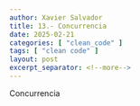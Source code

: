 ```yaml
---
author: Xavier Salvador
title: 13.- Concurrencia
date: 2025-02-21
categories: [ "clean_code" ]
tags: [ "clean code" ]
layout: post
excerpt_separator: <!--more-->
---
```


Concurrencia